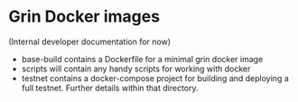 # Grin Docker images

(Internal developer documentation for now)

* base-build contains a Dockerfile for a minimal grin docker image
* scripts will contain any handy scripts for working with docker
* testnet contains a docker-compose project for building and deploying a full testnet. Further details within that directory.
